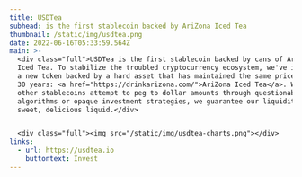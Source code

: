 ```yaml
---
title: USDTea
subhead: is the first stablecoin backed by AriZona Iced Tea
thumbnail: /static/img/usdtea.png
date: 2022-06-16T05:33:59.564Z
main: >-
  <div class="full">USDTea is the first stablecoin backed by cans of AriZona
  Iced Tea. To stabilize the troubled cryptocurrency ecosystem, we've introduced
  a new token backed by a hard asset that has maintained the same price for over
  30 years: <a href="https://drinkarizona.com/">AriZona Iced Tea</a>. While
  other stablecoins attempt to peg to dollar amounts through questionable
  algorithms or opaque investment strategies, we guarantee our liquidity with
  sweet, delicious liquid.</div>


  <div class="full"><img src="/static/img/usdtea-charts.png"></div>
links:
  - url: https://usdtea.io
    buttontext: Invest
---
```

